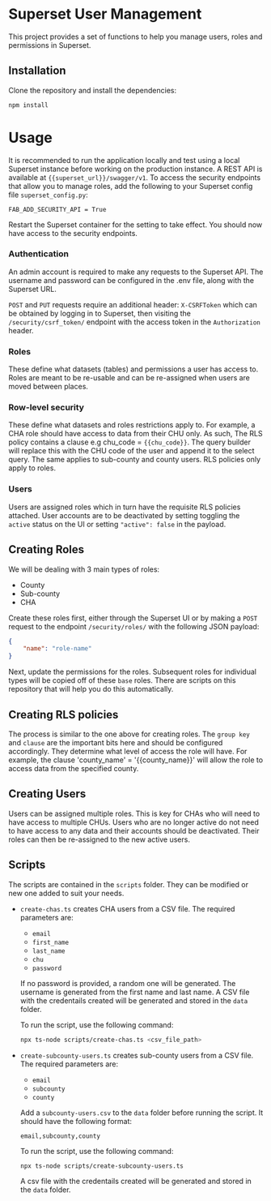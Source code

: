# Superset User Management

This project provides a set of functions to help you manage users, roles and permissions in Superset.

## Installation

Clone the repository and install the dependencies:
```bash
npm install
```


# Usage

It is recommended to run the application locally and test using a local Superset instance before working on the production instance.
A REST API is available at `{{superset_url}}/swagger/v1`. To access the security endpoints that allow you to manage roles, add the 
following to your Superset config file `superset_config.py`:

`FAB_ADD_SECURITY_API = True`

Restart the Superset container for the setting to take effect. You should now have access to the security endpoints.

### Authentication

An admin account is required to make any requests to the Superset API. The username and password can be configured in the .env file, along with the Superset URL. 

`POST` and `PUT` requests require an additional header: `X-CSRFToken` which can be obtained by logging in to Superset, then visiting the `/security/csrf_token/` endpoint with the access token in the `Authorization` header.

### Roles

These define what datasets (tables) and permissions a user has access to. Roles are meant to be re-usable and can be re-assigned when users are moved between places. 

### Row-level security

These define what datasets and roles restrictions apply to. For example, a CHA role should have access to data from their CHU only. 
As such, The RLS policy contains a clause e.g chu_code = `{{chu_code}}`. The query builder will replace this with the CHU code of the user and append it to the select query. The same applies to sub-county and county users. RLS policies only apply to roles.

### Users

Users are assigned roles which in turn have the requisite RLS policies attached. User accounts are to be deactivated by setting toggling the `active` status on the UI or setting `"active": false` in the payload.


## Creating Roles

We will be dealing with 3 main types of roles:
- County
- Sub-county
- CHA

Create these roles first, either through the Superset UI or by making a `POST` request to the endpoint `/security/roles/` with the following JSON payload:

```json
{
    "name": "role-name"
}
```

Next, update the permissions for the roles. Subsequent roles for individual types will be copied off of these `base` roles. 
There are scripts on this repository that will help you do this automatically. 

## Creating RLS policies

The process is similar to the one above for creating roles. The `group key` and `clause` are the important bits here and should be configured accordingly. They determine what level of access the role will have. For example, the clause 'county_name' = '{{county_name}}' will allow the role to access data from the specified county. 

## Creating Users

Users can be assigned multiple roles. This is key for CHAs who will need to have access to multiple CHUs. Users who are no longer active do not need to have access to any data and their accounts should be deactivated. Their roles can then be re-assigned to the new active users.


## Scripts

The scripts are contained in the `scripts` folder. They can be modified or new one added to suit your needs. 

- `create-chas.ts` creates CHA users from a CSV file. The required parameters are:
    - `email`
    - `first_name`
    - `last_name`
    - `chu`
    - `password`
    
    If no password is provided, a random one will be generated. The username is generated from the first name and last name. A CSV file with the credentails created will be generated and stored in the `data` folder. 
    
    To run the script, use the following command:
    ```bash
    npx ts-node scripts/create-chas.ts <csv_file_path>
    ```

- `create-subcounty-users.ts` creates sub-county users from a CSV file. The required parameters are:
    - `email`
    - `subcounty`
    - `county`
    
    Add a `subcounty-users.csv` to the `data` folder before running the script. It should have the following format:
    ```csv
    email,subcounty,county
    ```

    To run the script, use the following command:
    ```bash
    npx ts-node scripts/create-subcounty-users.ts
    ```

    A csv file with the credentails created will be generated and stored in the `data` folder.